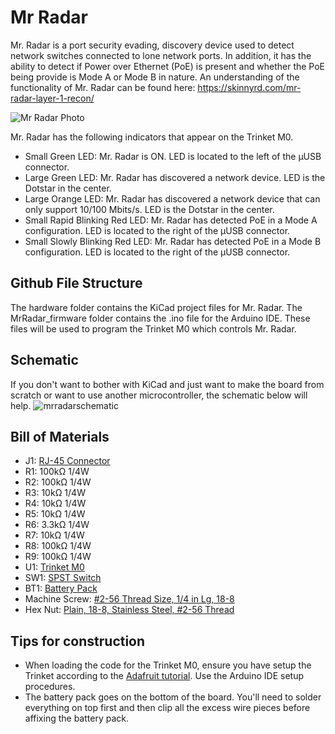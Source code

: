 # Mr Radar
Mr. Radar is a port security evading, discovery device used to detect network switches connected to lone network ports. In addition, it has the ability to detect if Power over Ethernet (PoE) is present and whether the PoE being provide is Mode A or Mode B in nature. An understanding of the functionality of Mr. Radar can be found here: https://skinnyrd.com/mr-radar-layer-1-recon/

![Mr Radar Photo](https://user-images.githubusercontent.com/20311289/212752046-b7969797-d6ee-4c6b-bb99-d615fbe3a9d1.png)

Mr. Radar has the following indicators that appear on the Trinket M0.
- Small Green LED: Mr. Radar is ON. LED is located to the left of the µUSB connector.
- Large Green LED: Mr. Radar has discovered a network device. LED is the Dotstar in the center.
- Large Orange LED: Mr. Radar has discovered a network device that can only support 10/100 Mbits/s. LED is the Dotstar in the center.
- Small Rapid Blinking Red LED: Mr. Radar has detected PoE in a Mode A configuration. LED is located to the right of the µUSB connector.
- Small Slowly Blinking Red LED: Mr. Radar has detected PoE in a Mode B configuration. LED is located to the right of the µUSB connector.

## Github File Structure
The hardware folder contains the KiCad project files for Mr. Radar. The MrRadar_firmware folder contains the .ino file for the Arduino IDE. These files will be used to program the Trinket M0 which controls Mr. Radar.

## Schematic
If you don't want to bother with KiCad and just want to make the board from scratch or want to use another microcontroller, the schematic below will help.
![mrradarschematic](https://user-images.githubusercontent.com/20311289/212778879-d41bc219-7bbd-4dc3-a45c-a46da20f90c3.png)

## Bill of Materials
- J1: [RJ-45 Connector](https://www.digikey.com/short/mw80n14h)
- R1: 100kΩ 1/4W
- R2: 100kΩ 1/4W
- R3: 10kΩ 1/4W
- R4: 10kΩ 1/4W
- R5: 10kΩ 1/4W
- R6: 3.3kΩ 1/4W
- R7: 10kΩ 1/4W
- R8: 100kΩ 1/4W
- R9: 100kΩ 1/4W
- U1: [Trinket M0](https://www.adafruit.com/product/3500)
- SW1: [SPST Switch](https://www.digikey.com/short/q5dbrt7p)
- BT1: [Battery Pack](https://www.digikey.com/short/m8dprrz4)
- Machine Screw: [#2-56 Thread Size, 1/4 in Lg, 18-8](https://www.grainger.com/product/GRAINGER-APPROVED-Machine-Screw-2-56-Thread-1ZB23?searchQuery=1ZB23&searchBar=true&tier=Not+Applicable)
- Hex Nut: [Plain, 18-8, Stainless Steel, #2-56 Thread](https://www.grainger.com/product/GRAINGER-APPROVED-Hex-Nut-Plain-1WA81?searchQuery=1WA81&searchBar=true&tier=Not+Applicable)

## Tips for construction
- When loading the code for the Trinket M0, ensure you have setup the Trinket according to the [Adafruit tutorial](https://learn.adafruit.com/adafruit-trinket-m0-circuitpython-arduino). Use the Arduino IDE setup procedures.
- The battery pack goes on the bottom of the board. You'll need to solder everything on top first and then clip all the excess wire pieces before affixing the battery pack.
